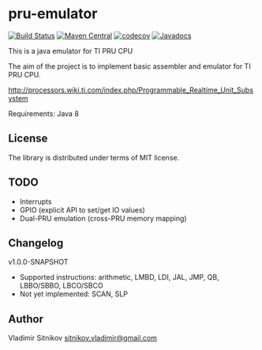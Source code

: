 # pru-emulator

[![Build Status](https://travis-ci.org/vlsi/pru-emulator.svg?branch=master)](https://travis-ci.org/vlsi/pru-emulator)
[![Maven Central](https://maven-badges.herokuapp.com/maven-central/com.github.vlsi.pru/emulator/badge.svg)](https://maven-badges.herokuapp.com/maven-central/com.github.vlsi.pru/emulator)
[![codecov](https://codecov.io/gh/vlsi/pru-emulator/branch/master/graph/badge.svg)](https://codecov.io/gh/vlsi/pru-emulator)
[![Javadocs](http://javadoc.io/badge/com.github.vlsi.pru/emulator.svg)](http://javadoc.io/doc/com.github.vlsi.pru/emulator)

This is a java emulator for TI PRU CPU

The aim of the project is to implement basic assembler and emulator for TI PRU CPU.

http://processors.wiki.ti.com/index.php/Programmable_Realtime_Unit_Subsystem

Requirements: Java 8

License
-------

The library is distributed under terms of MIT license.

TODO
----

- Interrupts
- GPIO (explicit API to set/get IO values)
- Dual-PRU emulation (cross-PRU memory mapping)



Changelog
---------

v1.0.0-SNAPSHOT
- Supported instructions: arithmetic, LMBD, LDI, JAL, JMP, QB, LBBO/SBBO, LBCO/SBCO
- Not yet implemented: SCAN, SLP

Author
------
Vladimir Sitnikov <sitnikov.vladimir@gmail.com>
